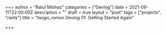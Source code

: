+++
author = "Ratul Minhaz"
categories = ["Devlog"]
date = 2021-09-11T22:00:00Z
description = ""
draft = true
layout = "post"
tags = ["projects", "rants"]
title = "_taogo_romeo_ Devlog 01: Getting Started Again"

+++
